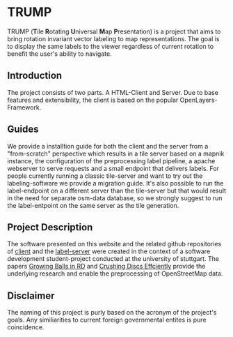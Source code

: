 # TRUMP

TRUMP (**T**ile **R**otating **U**niversal **M**ap **P**resentation) is a project that aims to bring rotation invariant vector labeling to map representations. The goal is to display the same labels to the viewer regardless of current rotation to benefit the user's ability to navigate.

## Introduction
The project consists of two parts. A HTML-Client and Server. Due to base features and extensibility, the client is based on the popular OpenLayers-Framework.

## Guides
We provide a installtion guide for both the client and the server from a "from-scratch" perspective which results in a tile server based on a mapnik instance, the configuration of the preprocessing label pipeline, a apache webserver to serve requests and a small endpoint that delivers labels. For people currently running a classic tile-server and want to try out the labeling-software we provide a migration guide. It's also possible to run the label-endpoint on a different server than the tile-server but that would result in the need for separate osm-data database, so we strongly suggest to run the label-entpoint on the same server as the tile generation.

## Project Description
The software presented on this website and the related github repositories of [client](https://github.com/trump-fmi/ol-labels) and the [label-server](https://github.com/trump-fmi/osm_label_server) were created in the context of a  software development student-project conducted at the university of stuttgart. The papers [Growing Balls in RD](http://epubs.siam.org/doi/abs/10.1137/1.9781611974768.20) and [Crushing Discs Effciently](https://link.springer.com/chapter/10.1007/978-3-319-44543-4_4) provide the underlying research and enable the preprocessing of OpenStreetMap data.

## Disclaimer
The naming of this project is purly based on the acronym of the project's goals. Any similiarities to current foreign governmental entites is pure coincidence. 
